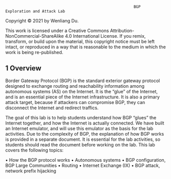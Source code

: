                                                             BGP Exploration and Attack Lab
                                                            
Copyright © 2021 by Wenliang Du.

This work is licensed under a Creative Commons Attribution-NonCommercial-ShareAlike 4.0 International License. If you remix, transform, or build upon the material, this copyright notice must be left intact, or reproduced in a way that is reasonable to the medium in which the work is being re-published.

## 1 Overview

Border Gateway Protocol (BGP) is the standard exterior gateway protocol designed to exchange routing and
reachability information among autonomous systems (AS) on the Internet. It is the “glue” of the Internet,
and is an essential piece of the Internet infrastructure. It is also a primary attack target, because if attackers
can compromise BGP, they can disconnect the Internet and redirect traffics.

The goal of this lab is to help students understand how BGP “glues” the Internet together, and how the
Internet is actually connected. We have built an Internet emulator, and will use this emulator as the basis
for the lab activities. Due to the complexity of BGP, the explanation of how BGP works is provided in a
separate document. It is essential for the lab activities, so students should read the document before working
on the lab. This lab covers the following topics:

• How the BGP protocol works
• Autonomous systems
• BGP configuration, BGP Large Communities
• Routing
• Internet Exchange (IX)
• BGP attack, network prefix hijacking
